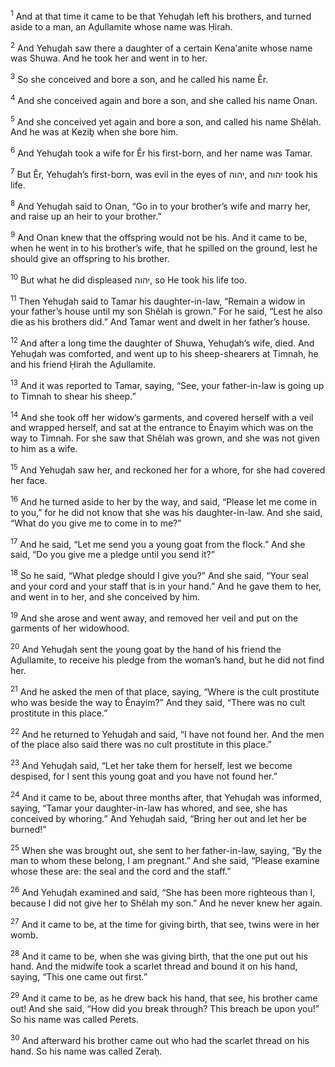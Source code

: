 <sup>1</sup> And at that time it came to be that Yehuḏah left his brothers, and turned aside to a man, an Aḏullamite whose name was Ḥirah.

<sup>2</sup> And Yehuḏah saw there a daughter of a certain Kena‛anite whose name was Shuwa. And he took her and went in to her.

<sup>3</sup> So she conceived and bore a son, and he called his name Ĕr.

<sup>4</sup> And she conceived again and bore a son, and she called his name Onan.

<sup>5</sup> And she conceived yet again and bore a son, and called his name Shĕlah. And he was at Keziḇ when she bore him.

<sup>6</sup> And Yehuḏah took a wife for Ĕr his first-born, and her name was Tamar.

<sup>7</sup> But Ĕr, Yehuḏah’s first-born, was evil in the eyes of יהוה, and יהוה took his life.

<sup>8</sup> And Yehuḏah said to Onan, “Go in to your brother’s wife and marry her, and raise up an heir to your brother.”

<sup>9</sup> And Onan knew that the offspring would not be his. And it came to be, when he went in to his brother’s wife, that he spilled on the ground, lest he should give an offspring to his brother.

<sup>10</sup> But what he did displeased יהוה, so He took his life too.

<sup>11</sup> Then Yehuḏah said to Tamar his daughter-in-law, “Remain a widow in your father’s house until my son Shĕlah is grown.” For he said, “Lest he also die as his brothers did.” And Tamar went and dwelt in her father’s house.

<sup>12</sup> And after a long time the daughter of Shuwa, Yehuḏah’s wife, died. And Yehuḏah was comforted, and went up to his sheep-shearers at Timnah, he and his friend Ḥirah the Aḏullamite.

<sup>13</sup> And it was reported to Tamar, saying, “See, your father-in-law is going up to Timnah to shear his sheep.”

<sup>14</sup> And she took off her widow’s garments, and covered herself with a veil and wrapped herself, and sat at the entrance to Ĕnayim which was on the way to Timnah. For she saw that Shĕlah was grown, and she was not given to him as a wife.

<sup>15</sup> And Yehuḏah saw her, and reckoned her for a whore, for she had covered her face.

<sup>16</sup> And he turned aside to her by the way, and said, “Please let me come in to you,” for he did not know that she was his daughter-in-law. And she said, “What do you give me to come in to me?”

<sup>17</sup> And he said, “Let me send you a young goat from the flock.” And she said, “Do you give me a pledge until you send it?”

<sup>18</sup> So he said, “What pledge should I give you?” And she said, “Your seal and your cord and your staff that is in your hand.” And he gave them to her, and went in to her, and she conceived by him.

<sup>19</sup> And she arose and went away, and removed her veil and put on the garments of her widowhood.

<sup>20</sup> And Yehuḏah sent the young goat by the hand of his friend the Aḏullamite, to receive his pledge from the woman’s hand, but he did not find her.

<sup>21</sup> And he asked the men of that place, saying, “Where is the cult prostitute who was beside the way to Ĕnayim?” And they said, “There was no cult prostitute in this place.”

<sup>22</sup> And he returned to Yehuḏah and said, “I have not found her. And the men of the place also said there was no cult prostitute in this place.”

<sup>23</sup> And Yehuḏah said, “Let her take them for herself, lest we become despised, for I sent this young goat and you have not found her.”

<sup>24</sup> And it came to be, about three months after, that Yehuḏah was informed, saying, “Tamar your daughter-in-law has whored, and see, she has conceived by whoring.” And Yehuḏah said, “Bring her out and let her be burned!”

<sup>25</sup> When she was brought out, she sent to her father-in-law, saying, “By the man to whom these belong, I am pregnant.” And she said, “Please examine whose these are: the seal and the cord and the staff.”

<sup>26</sup> And Yehuḏah examined and said, “She has been more righteous than I, because I did not give her to Shĕlah my son.” And he never knew her again.

<sup>27</sup> And it came to be, at the time for giving birth, that see, twins were in her womb.

<sup>28</sup> And it came to be, when she was giving birth, that the one put out his hand. And the midwife took a scarlet thread and bound it on his hand, saying, “This one came out first.”

<sup>29</sup> And it came to be, as he drew back his hand, that see, his brother came out! And she said, “How did you break through? This breach be upon you!” So his name was called Perets.

<sup>30</sup> And afterward his brother came out who had the scarlet thread on his hand. So his name was called Zeraḥ.

